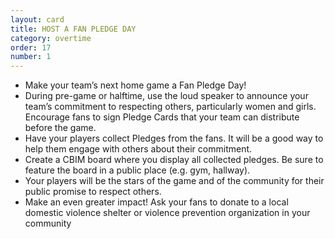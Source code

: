 ```yaml
---
layout: card
title: HOST A FAN PLEDGE DAY
category: overtime
order: 17
number: 1
---
```


- Make your team’s next home game a 
Fan Pledge Day!
- During pre-game or halftime, use the 
loud speaker to announce your team’s 
commitment to respecting others, 
particularly women and girls. Encourage fans to sign Pledge Cards that your 
team can distribute before the game.
- Have your players collect Pledges from 
the fans. It will be a good way to help 
them engage with others about their 
commitment.
- Create a CBIM board where you display all collected pledges. Be sure to 
feature the board in a public place (e.g. 
gym, hallway).
- Your players will be the stars of the 
game and of the community for their 
public promise to respect others.
- Make an even greater impact! Ask 
your fans to donate to a local domestic 
violence shelter or violence prevention 
organization 
in your community